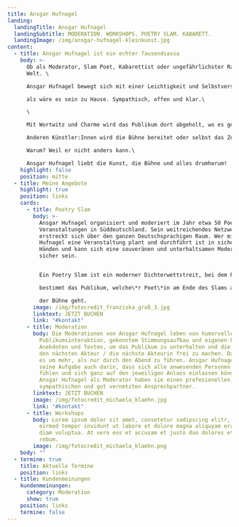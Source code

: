 ```yaml
---
title: Ansgar Hufnagel
landing:
  landingTitle: Ansgar Hufnagel
  landingSubtitle: MODERATION. WORKSHOPS. POETRY SLAM. KABARETT.
  landingImage: /img/ansgar-hufnagel-kleinkunst.jpg
content:
  - title: Ansgar Hufnagel ist ein echter Tausendsassa
    body: >-
      Ob als Moderator, Slam Poet, Kabarettist oder ungefährlichster Rapper der
      Welt. \

      Ansgar Hufnagel bewegt sich mit einer Leichtigkeit und Selbstverständlichkeit auf den unterschiedlichsten Bühnen, \

      als wäre es sein zu Hause. Sympathisch, offen und klar.\

      \

      Mit Wortwitz und Charme wird das Publikum dort abgeholt, wo es gerade ist. \

      Anderen Künstler:Innen wird die Bühne bereitet oder selbst das Zepter geschwungen.\

      Warum? Weil er nicht anders kann.\

      Ansgar Hufnagel liebt die Kunst, die Bühne und alles drumherum!
    highlight: false
    position: mitte
  - title: Meine Angebote
    highlight: true
    position: links
    cards:
      - title: Poetry Slam
        body: >-
          Ansgar Hufnagel organisiert und moderiert im Jahr etwa 50 Poetry Slam
          Veranstaltungen in Süddeutschland. Sein weitreichendes Netzwerk
          erstreckt sich über den ganzen Deutschsprachigen Raum. Wer mit Ansgar
          Hufnagel eine Veranstaltung plant und durchführt ist in sicheren
          Händen und kann sich eine souveränen und unterhaltsamen Moderation
          sicher sein.


          Ein Poetry Slam ist ein moderner Dichterwettstreit, bei dem Poet*innen mit selbstgeschriebenen Texten und festem Zeitlimit gegeneinander antreten. Dabei\

          bestimmt das Publikum, welche\*r Poet\*in am Ende des Slams als Sieger*in von\

          der Bühne geht.
        image: /img/fotocredit_franziska_groß_3.jpg
        linktext: JETZT BUCHEN
        link: "#kontakt"
      - title: Moderation
        body: Die Moderationen von Ansgar Hufnagel leben von humorvoller
          Publikumsinteraktion, gekonntem Stimmungsaufbau und eigenen kleinen
          Anekdoten und Texten, um das Publikum zu unterhalten und die Bühne für
          den nächsten Akteur / die nächste Akteurin frei zu machen. Dabei geht
          es um mehr, als nur durch den Abend zu führen. Ansgar Hufnagel sieht
          seine Aufgabe auch darin, dass sich alle anwesenden Personen wohl
          fühlen und sich ganz auf den jeweiligen Anlass einlassen können. Mit
          Ansgar Hufnagel als Moderator haben sie einen profesionellen,
          sympathischen und gut vernetzten Ansprechpartner.
        linktext: JETZT BUCHEN
        image: /img/fotocredit_michaela_klaehn.jpg
        link: "#kontakt"
      - title: Workshops
        body: Lorem ipsum dolor sit amet, consetetur sadipscing elitr, sed diam nonumy
          eirmod tempor invidunt ut labore et dolore magna aliquyam erat, sed
          diam voluptua. At vero eos et accusam et justo duo dolores et ea
          rebum.
        image: /img/fotocredit_michaela_klaehn.png
    body: ""
  - termine: true
    title: Aktuelle Termine
    position: links
  - title: Kundenmeinungen
    kundenmeinungen:
      category: Moderation
      show: true
    position: links
    termine: false
---
```

